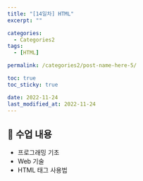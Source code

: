 ```yaml
---
title: "[14일차] HTML"
excerpt: ""

categories:
  - Categories2
tags:
  - [HTML]

permalink: /categories2/post-name-here-5/

toc: true
toc_sticky: true

date: 2022-11-24
last_modified_at: 2022-11-24
---
```


## 🦥 수업 내용

* 프로그래밍 기초
* Web 기술
* HTML 태그 사용법
